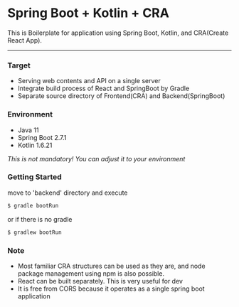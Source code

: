 # Spring Boot + Kotlin + CRA

This is Boilerplate for application using Spring Boot, Kotlin, and CRA(Create React App).

---

### Target
- Serving web contents and API on a single server
- Integrate build process of React and SpringBoot by Gradle 
- Separate source directory of Frontend(CRA) and Backend(SpringBoot)


### Environment
- Java 11
- Spring Boot 2.7.1
- Kotlin 1.6.21

*This is not mandatory! You can adjust it to your environment*

### Getting Started
move to 'backend' directory and execute
```bash
$ gradle bootRun
```
or if there is no gradle
```bash
$ gradlew bootRun
```

### Note
- Most familiar CRA structures can be used as they are, and node package management using npm is also possible. 
- React can be built separately. This is very useful for dev
- It is free from CORS because it operates as a single spring boot application
